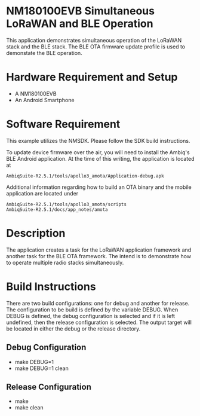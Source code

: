# NM180100EVB Simultaneous LoRaWAN and BLE Operation

This application demonstrates simultaneous operation of the LoRaWAN stack and
the BLE stack.  The BLE OTA firmware update profile is used to demonstate the BLE operation.

# Hardware Requirement and Setup

* A NM180100EVB
* An Android Smartphone

# Software Requirement

This example utilizes the NMSDK.  Please follow the SDK build instructions.

To update device firmware over the air, you will need to install the Ambiq's BLE
Android application.  At the time of this writing, the application is located
at

    AmbiqSuite-R2.5.1/tools/apollo3_amota/Application-debug.apk

Additional information regarding how to build an OTA binary and the mobile application
are located under

    AmbiqSuite-R2.5.1/tools/apollo3_amota/scripts
    AmbiqSuite-R2.5.1/docs/app_notes/amota

# Description

The application creates a task for the LoRaWAN application framework and
another task for the BLE OTA framework.  The intend is to demonstrate how to
operate multiple radio stacks simultaneously.

# Build Instructions

There are two build configurations: one for debug and another for release.  The
configuration to be build is defined by the variable DEBUG.  When DEBUG is defined,
the debug configuration is selected and if it is left undefined, then the release
configuration is selected.  The output target will be located in either the debug or
the release directory.

## Debug Configuration
* make DEBUG=1
* make DEBUG=1 clean

## Release Configuration
* make
* make clean
